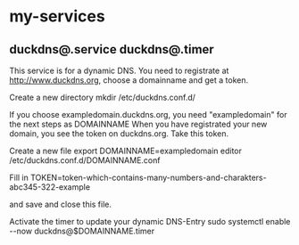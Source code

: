 # my-services

## duckdns@.service duckdns@.timer
This service is for a dynamic DNS.
You need to registrate at http://www.duckdns.org, choose a domainname and get a token.

Create a new directory 
    mkdir /etc/duckdns.conf.d/

If you choose exampledomain.duckdns.org, you need "exampledomain" for the next steps as DOMAINNAME
When you have registrated your new domain, you see the token on duckdns.org. Take this token.

Create a new file
    export DOMAINNAME=exampledomain
    editor /etc/duckdns.conf.d/DOMAINNAME.conf

Fill in
    TOKEN=token-which-contains-many-numbers-and-charakters-abc345-322-example

and save and close this file.

Activate the timer to update your dynamic DNS-Entry
    sudo systemctl enable --now duckdns@$DOMAINNAME.timer
